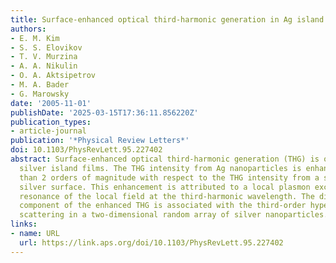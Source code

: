 ```yaml
---
title: Surface-enhanced optical third-harmonic generation in Ag island films
authors:
- E. M. Kim
- S. S. Elovikov
- T. V. Murzina
- A. A. Nikulin
- O. A. Aktsipetrov
- M. A. Bader
- G. Marowsky
date: '2005-11-01'
publishDate: '2025-03-15T17:36:11.856220Z'
publication_types:
- article-journal
publication: '*Physical Review Letters*'
doi: 10.1103/PhysRevLett.95.227402
abstract: Surface-enhanced optical third-harmonic generation (THG) is observed in
  silver island films. The THG intensity from Ag nanoparticles is enhanced by more
  than 2 orders of magnitude with respect to the THG intensity from a smooth and homogeneous
  silver surface. This enhancement is attributed to a local plasmon excitation and
  resonance of the local field at the third-harmonic wavelength. The diffuse and depolarized
  component of the enhanced THG is associated with the third-order hyper-Rayleigh
  scattering in a two-dimensional random array of silver nanoparticles.
links:
- name: URL
  url: https://link.aps.org/doi/10.1103/PhysRevLett.95.227402
---
```

